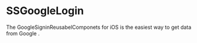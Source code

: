 # SSGoogleLogin
The GoogleSigninReusabelComponets for iOS is the easiest way to get data from Google .
